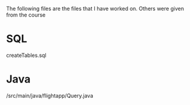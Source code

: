 The following files are the files that I have worked on. Others were given from the course

# SQL

createTables.sql

# Java

/src/main/java/flightapp/Query.java

